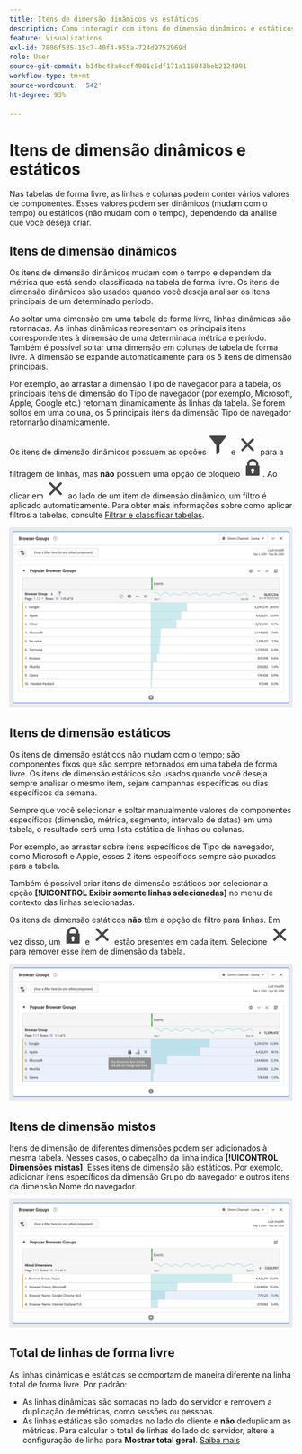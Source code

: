 ```yaml
---
title: Itens de dimensão dinâmicos vs estáticos
description: Como interagir com itens de dimensão dinâmicos e estáticos em tabelas
feature: Visualizations
exl-id: 7806f535-15c7-40f4-955a-724d9752969d
role: User
source-git-commit: b14bc43a0cdf4901c5df171a116943beb2124991
workflow-type: tm+mt
source-wordcount: '542'
ht-degree: 93%

---
```


# Itens de dimensão dinâmicos e estáticos

Nas tabelas de forma livre, as linhas e colunas podem conter vários valores de componentes. Esses valores podem ser dinâmicos (mudam com o tempo) ou estáticos (não mudam com o tempo), dependendo da análise que você deseja criar.

## Itens de dimensão dinâmicos

Os itens de dimensão dinâmicos mudam com o tempo e dependem da métrica que está sendo classificada na tabela de forma livre. Os itens de dimensão dinâmicos são usados quando você deseja analisar os itens principais de um determinado período.

Ao soltar uma dimensão em uma tabela de forma livre, linhas dinâmicas são retornadas. As linhas dinâmicas representam os principais itens correspondentes à dimensão de uma determinada métrica e período. Também é possível soltar uma dimensão em colunas de tabela de forma livre. A dimensão se expande automaticamente para os 5 itens de dimensão principais.

Por exemplo, ao arrastar a dimensão Tipo de navegador para a tabela, os principais itens de dimensão do Tipo de navegador (por exemplo, Microsoft, Apple, Google etc.) retornam dinamicamente às linhas da tabela. Se forem soltos em uma coluna, os 5 principais itens da dimensão Tipo de navegador retornarão dinamicamente.

Os itens de dimensão dinâmicos possuem as opções ![Filtro](/help/assets/icons/Filter.svg) e ![Fechar](/help/assets/icons/Close.svg) para a filtragem de linhas, mas **não** possuem uma opção de bloqueio ![LockClosed](/help/assets/icons/LockClosed.svg). <!--do they have the lock icon? --> Ao clicar em ![Fechar](/help/assets/icons/Close.svg) ao lado de um item de dimensão dinâmico, um filtro é aplicado automaticamente. Para obter mais informações sobre como aplicar filtros a tabelas, consulte [Filtrar e classificar tabelas](/help/analysis-workspace/visualizations/freeform-table/filter-and-sort.md).


![Uma tabela de forma livre com destaque para o ícone de filtro.](assets/dynamic-items.png)

## Itens de dimensão estáticos

Os itens de dimensão estáticos não mudam com o tempo; são componentes fixos que são sempre retornados em uma tabela de forma livre. Os itens de dimensão estáticos são usados quando você deseja sempre analisar o mesmo item, sejam campanhas específicas ou dias específicos da semana.

Sempre que você selecionar e soltar manualmente valores de componentes específicos (dimensão, métrica, segmento, intervalo de datas) em uma tabela, o resultado será uma lista estática de linhas ou colunas.

Por exemplo, ao arrastar sobre itens específicos de Tipo de navegador, como Microsoft e Apple, esses 2 itens específicos sempre são puxados para a tabela.

Também é possível criar itens de dimensão estáticos por selecionar a opção **[!UICONTROL Exibir somente linhas selecionadas]** no menu de contexto das linhas selecionadas.

Os itens de dimensão estáticos **não** têm a opção de filtro para linhas. Em vez disso, um ![LockClosed](/help/assets/icons/LockClosed.svg) e ![Fechar](/help/assets/icons/Close.svg) estão presentes em cada item. Selecione ![Fechar](/help/assets/icons/Close.svg) para remover esse item de dimensão da tabela.

![Uma tabela de forma livre exibindo o Tipo de navegador e a linha Microsoft com uma observação sobre o ícone de bloqueio: este item de dimensão é estático e não será alterado com o tempo.](assets/static-items.png)

## Itens de dimensão mistos

Itens de dimensão de diferentes dimensões podem ser adicionados à mesma tabela. Nesses casos, o cabeçalho da linha indica **[!UICONTROL Dimensões mistas]**. Esses itens de dimensão são estáticos. Por exemplo, adicionar itens específicos da dimensão Grupo do navegador e outros itens da dimensão Nome do navegador.

![Uma tabela de forma livre com destaque para a coluna Dimensões mistas.](assets/mixed-dimensions.png)

## Total de linhas de forma livre

As linhas dinâmicas e estáticas se comportam de maneira diferente na linha total de forma livre. Por padrão:

* As linhas dinâmicas são somadas no lado do servidor e removem a duplicação de métricas, como sessões ou pessoas.
* As linhas estáticas são somadas no lado do cliente e **não** deduplicam as métricas. Para calcular o total de linhas do lado do servidor, altere a configuração de linha para **Mostrar total geral**. [Saiba mais](/help/analysis-workspace/visualizations/freeform-table/workspace-totals.md)
